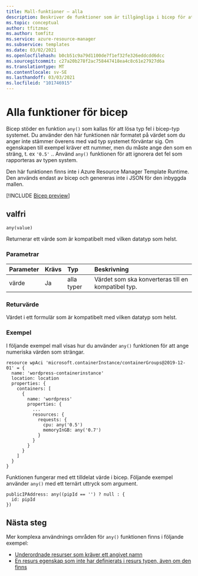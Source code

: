 ```yaml
---
title: Mall-funktioner – alla
description: Beskriver de funktioner som är tillgängliga i bicep för att konvertera typer.
ms.topic: conceptual
author: tfitzmac
ms.author: tomfitz
ms.service: azure-resource-manager
ms.subservice: templates
ms.date: 03/02/2021
ms.openlocfilehash: b0cb51c9a79d1100de7f1ef32fe326eddcdd6dcc
ms.sourcegitcommit: c27a20b278f2ac758447418ea4c8c61e27927d6a
ms.translationtype: MT
ms.contentlocale: sv-SE
ms.lasthandoff: 03/03/2021
ms.locfileid: "101746915"
---
```

# <a name="any-function-for-bicep"></a>Alla funktioner för bicep

Bicep stöder en funktion `any()` som kallas för att lösa typ fel i bicep-typ systemet. Du använder den här funktionen när formatet på värdet som du anger inte stämmer överens med vad typ systemet förväntar sig. Om egenskapen till exempel kräver ett nummer, men du måste ange den som en sträng, t. ex `'0.5'` .. Använd `any()` funktionen för att ignorera det fel som rapporteras av typen system.

Den här funktionen finns inte i Azure Resource Manager Template Runtime. Den används endast av bicep och genereras inte i JSON för den inbyggda mallen.

[!INCLUDE [Bicep preview](../../../includes/resource-manager-bicep-preview.md)]

## <a name="any"></a>valfri

`any(value)`

Returnerar ett värde som är kompatibelt med vilken datatyp som helst.

### <a name="parameters"></a>Parametrar

| Parameter | Krävs | Typ | Beskrivning |
|:--- |:--- |:--- |:--- |
| värde | Ja | alla typer | Värdet som ska konverteras till en kompatibel typ. |

### <a name="return-value"></a>Returvärde

Värdet i ett formulär som är kompatibelt med vilken datatyp som helst.

### <a name="examples"></a>Exempel

I följande exempel mall visas hur du använder `any()` funktionen för att ange numeriska värden som strängar.

```bicep
resource wpAci 'microsoft.containerInstance/containerGroups@2019-12-01' = {
  name: 'wordpress-containerinstance'
  location: location
  properties: {
    containers: [
      {
        name: 'wordpress'
        properties: {
          ...
          resources: {
            requests: {
              cpu: any('0.5')
              memoryInGB: any('0.7')
            }
          }
        }
      }
    ]
  }
}
```

Funktionen fungerar med ett tilldelat värde i bicep. Följande exempel använder `any()` med ett ternärt uttryck som argument.  

```bicep
publicIPAddress: any((pipId == '') ? null : {
  id: pipId
})
```

## <a name="next-steps"></a>Nästa steg

Mer komplexa användnings områden för `any()` funktionen finns i följande exempel:

* [Underordnade resurser som kräver ett angivet namn](https://github.com/Azure/bicep/blob/main/docs/examples/201/api-management-create-all-resources/main.bicep#L246)
* [En resurs egenskap som inte har definierats i resurs typen, även om den finns](https://github.com/Azure/bicep/blob/main/docs/examples/201/log-analytics-with-solutions-and-diagnostics/main.bicep#L26)


